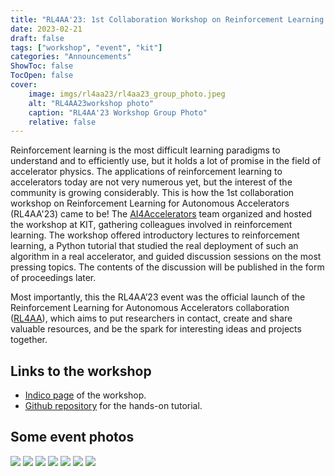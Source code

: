 ```yaml
---
title: "RL4AA'23: 1st Collaboration Workshop on Reinforcement Learning for Autonomous Accelerators"
date: 2023-02-21
draft: false
tags: ["workshop", "event", "kit"]
categories: "Announcements"
ShowToc: false
TocOpen: false
cover:
    image: imgs/rl4aa23/rl4aa23_group_photo.jpeg
    alt: "RL4AA23workshop photo"
    caption: "RL4AA'23 Workshop Group Photo"
    relative: false
---
```


Reinforcement learning is the most difficult learning paradigms to understand and to efficiently use, but it holds a lot of promise in the field of accelerator physics.
The applications of reinforcement learning to accelerators today are not very numerous yet, but the interest of the community is growing considerably.
This is how the 1st collaboration workshop on Reinforcement Learning for Autonomous Accelerators (RL4AA'23) came to be! The [AI4Accelerators](https://www.ibpt.kit.edu/AI4Accelerators.php) team organized and hosted the workshop at KIT, gathering colleagues involved in reinforcement learning. The workshop offered introductory lectures to reinforcement learning, a Python tutorial that studied the real deployment of such an algorithm in a real accelerator, and guided discussion sessions on the most pressing topics. The contents of the discussion will be published in the form of proceedings later.

Most importantly, this the RL4AA’23 event was the official launch of the Reinforcement Learning for Autonomous Accelerators collaboration ([RL4AA](https://github.com/RL4AA)), which aims to put researchers in contact, create and share valuable resources, and be the spark for interesting ideas and projects together.

## Links to the workshop

- [Indico page](https://indico.scc.kit.edu/event/3280/overview) of the workshop.
- [Github repository](https://github.com/RL4AA/RL4AA23) for the hands-on tutorial.

## Some event photos

![ ](/imgs/rl4aa23/DSC00067.JPG#center)
![ ](/imgs/rl4aa23/DSC00083.JPG#center)
![ ](/imgs/rl4aa23/DSC00081.JPG#center)
![ ](/imgs/rl4aa23/DSC00082.JPG#center)
![ ](/imgs/rl4aa23/DSC00109.JPG#center)
![ ](/imgs/rl4aa23/DSC00119.JPG#center)
![ ](/imgs/rl4aa23/DSC00130.JPG#center)
